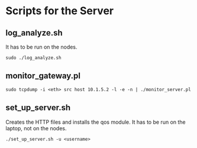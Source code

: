 # Scripts for the Server

## log_analyze.sh
It has to be run on the nodes.

```
sudo ./log_analyze.sh
```

## monitor_gateway.pl
```
sudo tcpdump -i <eth> src host 10.1.5.2 -l -e -n | ./monitor_server.pl
```

## set_up_server.sh
Creates the HTTP files and installs the qos module. It has to be run on the laptop, not on the nodes.

```
./set_up_server.sh -u <username>
```
